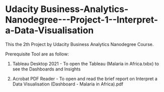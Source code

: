 # Udacity Business-Analytics-Nanodegree---Project-1--Interpret-a-Data-Visualisation
This the 2th Project by Udacity Business Analytics Nanodegree Course.


Prerequisite Tool are as follow:
<br/>
1) Tableau Desktop 2021 - To open the Tableau (Malaria in Africa.txbx) to see the Dashboards and Insights

2) Acrobat PDF Reader - To open and read the brief report on Interpret a  Data Visualisation (Dashboard - Malaria in Africa).pdf
